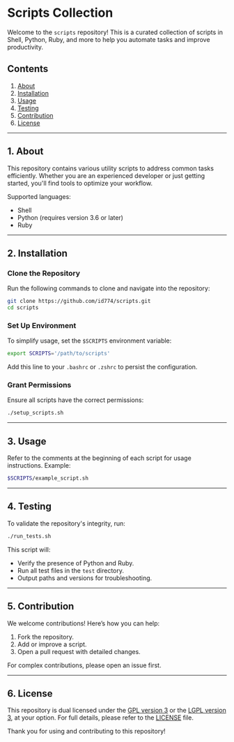 # Scripts Collection

Welcome to the `scripts` repository! This is a curated collection of scripts in Shell, Python, Ruby, and more to help you automate tasks and improve productivity.

## Contents

1. [About](#1-about)
2. [Installation](#2-installation)
3. [Usage](#3-usage)
4. [Testing](#4-testing)
5. [Contribution](#5-contribution)
6. [License](#6-license)

---

## 1. About

This repository contains various utility scripts to address common tasks efficiently. Whether you are an experienced developer or just getting started, you'll find tools to optimize your workflow.

Supported languages:
- Shell
- Python (requires version 3.6 or later)
- Ruby

---

## 2. Installation

### Clone the Repository

Run the following commands to clone and navigate into the repository:

```bash
git clone https://github.com/id774/scripts.git
cd scripts
```

### Set Up Environment

To simplify usage, set the `$SCRIPTS` environment variable:

```bash
export SCRIPTS='/path/to/scripts'
```

Add this line to your `.bashrc` or `.zshrc` to persist the configuration.

### Grant Permissions

Ensure all scripts have the correct permissions:

```bash
./setup_scripts.sh
```

---

## 3. Usage

Refer to the comments at the beginning of each script for usage instructions. Example:

```bash
$SCRIPTS/example_script.sh
```

---

## 4. Testing

To validate the repository's integrity, run:

```bash
./run_tests.sh
```

This script will:
- Verify the presence of Python and Ruby.
- Run all test files in the `test` directory.
- Output paths and versions for troubleshooting.

---

## 5. Contribution

We welcome contributions! Here’s how you can help:
1. Fork the repository.
2. Add or improve a script.
3. Open a pull request with detailed changes.

For complex contributions, please open an issue first.

---

## 6. License

This repository is dual licensed under the [GPL version 3](https://www.gnu.org/licenses/gpl-3.0.html) or the [LGPL version 3](https://www.gnu.org/licenses/lgpl-3.0.html), at your option.
For full details, please refer to the [LICENSE](doc/LICENSE) file.

Thank you for using and contributing to this repository!
